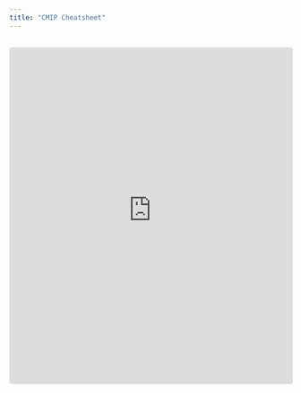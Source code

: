 ```yaml
---
title: "CMIP Cheatsheet"
---
```


<iframe 
  src="https://esg-publisher.readthedocs.io/en/stable/intro.html" 
  width="100%" 
  height="600px" 
  frameborder="0"
  style="border:1px solid #ddd; border-radius:4px; margin:1rem 0;"
  loading="lazy"
></iframe>